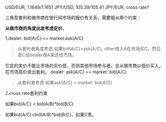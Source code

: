 USD/EUR, 1.1649/1.1651
JPY/USD, 105.39/105.41
JPY/EUR, cross rate?

三角型套利和做市商在银行间市场的报价有关系，需要服从两个约束：

**从做市商的角度出发考虑定价**，

1.dealer: bid(A/C) <= market:ask(A/C)
>从套利者角度考虑
如果bid(A/C)>ask(A/C), other借入A在市场买C，然后卖C给dealer得A来还给市场。

它定的卖价不能比市场的买价低，否则其他市场参与者，会从做市商以低价买入，在市场高价卖出套利。
dealer: ask(A/C) >= market: bid(A/C) 
>从套利者考虑
如果ask(A/C) < market: bid(A/C)


2.cross rate套利约束

如果bid(A/C) < bid(A/B)*bid(B/C)

如果bid(A/C)>bid(A/B)*bid(B/C)，如果C贵。









